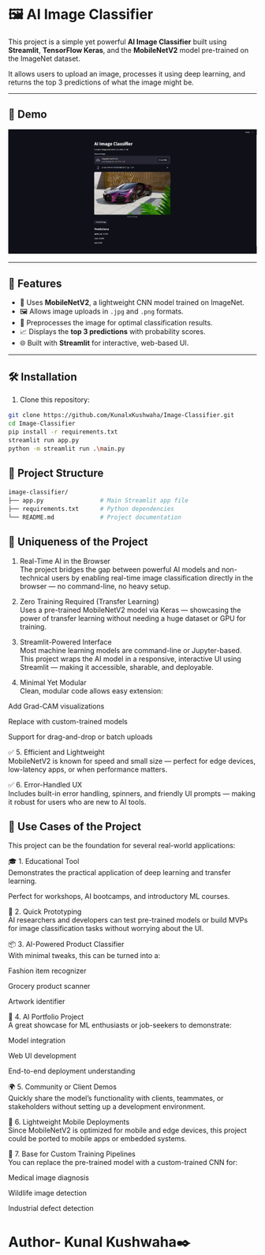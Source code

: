# 🖼️ AI Image Classifier

This project is a simple yet powerful **AI Image Classifier** built using **Streamlit**, **TensorFlow Keras**, and the **MobileNetV2** model pre-trained on the ImageNet dataset.

It allows users to upload an image, processes it using deep learning, and returns the top 3 predictions of what the image might be.

---

## 🚀 Demo

<img src = "SS.png" alt = "Screenshot">

---

## 📸 Features

- 🧠 Uses **MobileNetV2**, a lightweight CNN model trained on ImageNet.
- 🖼️ Allows image uploads in `.jpg` and `.png` formats.
- 🔄 Preprocesses the image for optimal classification results.
- 📈 Displays the **top 3 predictions** with probability scores.
- 🌐 Built with **Streamlit** for interactive, web-based UI.

---

## 🛠️ Installation

1. Clone this repository:

```bash
git clone https://github.com/KunalxKushwaha/Image-Classifier.git
cd Image-Classifier
pip install -r requirements.txt
streamlit run app.py
python -m streamlit run .\main.py      
```

## 📂 Project Structure
```bash
image-classifier/
├── app.py                # Main Streamlit app file
├── requirements.txt      # Python dependencies
└── README.md             # Project documentation
```

## 🌟 Uniqueness of the Project
1. Real-Time AI in the Browser<br>
The project bridges the gap between powerful AI models and non-technical users by enabling real-time image classification directly in the browser — no command-line, no heavy setup.

2. Zero Training Required (Transfer Learning)<br>
Uses a pre-trained MobileNetV2 model via Keras — showcasing the power of transfer learning without needing a huge dataset or GPU for training.

 3. Streamlit-Powered Interface<br>
Most machine learning models are command-line or Jupyter-based. This project wraps the AI model in a responsive, interactive UI using Streamlit — making it accessible, sharable, and deployable.

 4. Minimal Yet Modular<br>
Clean, modular code allows easy extension:

Add Grad-CAM visualizations

Replace with custom-trained models

Support for drag-and-drop or batch uploads

✅ 5. Efficient and Lightweight<br>
MobileNetV2 is known for speed and small size — perfect for edge devices, low-latency apps, or when performance matters.

✅ 6. Error-Handled UX<br>
Includes built-in error handling, spinners, and friendly UI prompts — making it robust for users who are new to AI tools.

## 💼 Use Cases of the Project<br>
This project can be the foundation for several real-world applications:

🎓 1. Educational Tool<br>
Demonstrates the practical application of deep learning and transfer learning.

Perfect for workshops, AI bootcamps, and introductory ML courses.

🧪 2. Quick Prototyping<br>
AI researchers and developers can test pre-trained models or build MVPs for image classification tasks without worrying about the UI.

📦 3. AI-Powered Product Classifier<br>
With minimal tweaks, this can be turned into a:

Fashion item recognizer

Grocery product scanner

Artwork identifier

🧠 4. AI Portfolio Project<br>
A great showcase for ML enthusiasts or job-seekers to demonstrate:

Model integration

Web UI development

End-to-end deployment understanding

🌍 5. Community or Client Demos<br>
Quickly share the model’s functionality with clients, teammates, or stakeholders without setting up a development environment.

📱 6. Lightweight Mobile Deployments<br>
Since MobileNetV2 is optimized for mobile and edge devices, this project could be ported to mobile apps or embedded systems.

🚀 7. Base for Custom Training Pipelines<br>
You can replace the pre-trained model with a custom-trained CNN for:

Medical image diagnosis

Wildlife image detection

Industrial defect detection

# Author- Kunal Kushwaha✒️
